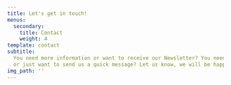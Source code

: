 ```yaml
---
title: Let's get in touch!
menus:
  secondary:
    title: Contact
    weight: 4
template: contact
subtitle:
  You need more information or want to receive our Newsletter? You need help
  or just want to send us a quick message? Let us know, we will be happy to help!
img_path: ''
---
```

